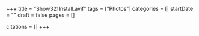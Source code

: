 +++
title = "Show321Install.avif"
tags = ["Photos"]
categories = []
startDate = ""
draft = false
pages = []

citations = []
+++
